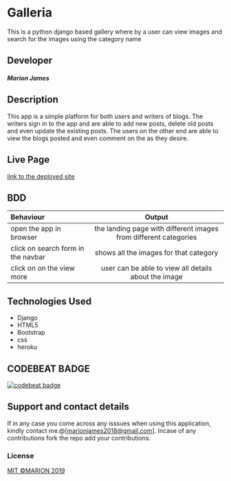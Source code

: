 # Galleria
This is a python django based gallery where by a user can view images and search for the images using the category name 

## Developer
##### Marion James
## Description
This app is a simple platform for both users and writers of blogs. The writers sign in to the app and are able to add new posts, delete old posts and even update the existing posts. The users on the other end are able to view the blogs posted and even comment on the as they desire.

## Live Page
[link to the deployed site](https://agile-tundra-73818.herokuapp.com/)
## BDD
| Behaviour | Output |
| :---------------- | :---------------: |
| open the app in browser | the landing page with different images from different categories  |
| click on search form in the navbar | shows all the images for that category |
| click on on the view more | user can be able to view all details about the image |

## Technologies Used
* Django 
* HTML5
* Bootstrap
* css
* heroku

## CODEBEAT BADGE
[![codebeat badge](https://codebeat.co/badges/99808350-bb44-48e0-b08c-fa0c238f70b9)](https://codebeat.co/projects/github-com-marionjames-ally-galleria-master)

## Support and contact details
If in any case you come across any isssues when using this application, kindly contact me.@[marionjames2018@gmail.com]. Incase of any contributions fork the repo add your contributions.

### License
[MIT ©MARION 2019](https://github.com/Marionjames-ally/Galleria/blob/master/lisence)
